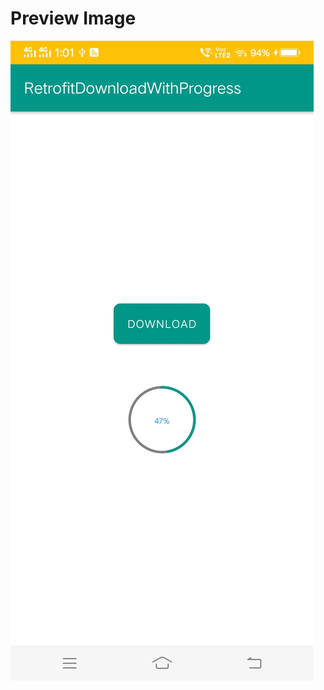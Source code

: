# Preview Image

![SC1](https://github.com/VimalPatel14/Retrofit-File-Downloader-With-Progress/blob/master/Screenshot_20210210_130159.jpg)
